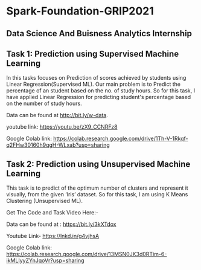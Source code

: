 # Spark-Foundation-GRIP2021
## Data Science And Buisness Analytics Internship
## Task 1: Prediction using Supervised Machine Learning
  In this tasks focuses on Prediction of scores achieved by students using Linear Regression(Supervised ML). Our main problem is to Predict the percentage of an student based on the no. of study hours. So for this task, I have applied Linear Regression for predicting student's percentage based on the number of study hours. 
  
  Data can be found at http://bit.ly/w-data. 
  
  youtube link: https://youtu.be/zX9_CCNRFz8
  
  Google Colab link: https://colab.research.google.com/drive/1Th-V-1Rkqf-q2FHw30160h9qgH-WLxab?usp=sharing
  
## Task 2: Prediction using Unsupervised Machine Learning
   This task is to predict of the optimum number of clusters and represent it visually, from the given ‘Iris’ dataset. So for this task, I am using K Means Clustering (Unsupervised ML).

Get The Code and Task Video Here:-

Data can be found at : https://bit.ly/3kXTdox

Youtube Link- https://lnkd.in/g4vjhsA

Google Colab link: https://colab.research.google.com/drive/13MSN0JK3d0RTim-6-ikMLIyyZYnJqoVr?usp=sharing


